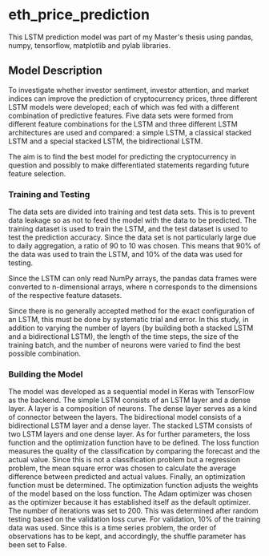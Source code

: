 # eth_price_prediction

This LSTM prediction model was part of my Master's thesis using pandas, numpy, tensorflow, matplotlib and pylab libraries. 

## Model Description

To investigate whether investor sentiment, investor attention, and market indices can improve the prediction of cryptocurrency prices, three different LSTM models were developed; each of which was fed with a different combination of predictive features. Five data sets were formed from different feature combinations for the LSTM and three different LSTM architectures are used and compared: a simple LSTM, a classical stacked LSTM and a special stacked LSTM, the bidirectional LSTM. 

The aim is to find the best model for predicting the cryptocurrency in question and possibly to make differentiated statements regarding future feature selection.

### Training and Testing 
The data sets are divided into training and test data sets. This is to prevent data leakage so as not to feed the model with the data to be predicted. The training dataset is used to train the LSTM, and the test dataset is used to test the prediction accuracy. Since the data set is not particularly large due to daily aggregation, a ratio of 90 to 10 was chosen. This means that 90% of the data was used to train the LSTM, and 10% of the data was used for testing. 

Since the LSTM can only read NumPy arrays, the pandas data frames were converted to n-dimensional arrays, where n corresponds to the dimensions of the respective feature datasets.

Since there is no generally accepted method for the exact configuration of an LSTM, this must be done by systematic trial and error. In this study, in addition to varying the number of layers (by building both a stacked LSTM and a bidirectional LSTM), the length of the time steps, the size of the training batch, and the number of neurons were varied to find the best possible combination.

### Building the Model
The model was developed as a sequential model in Keras with TensorFlow as the backend.
The simple LSTM consists of an LSTM layer and a dense layer. A layer is a composition of neurons. The dense layer serves as a kind of connector between the layers. The bidirectional model consists of a bidirectional LSTM layer and a dense layer. The stacked LSTM consists of two LSTM layers and one dense layer. As for further parameters, the loss function and the optimization function have to be defined. The loss function measures the quality of the classification by comparing the forecast and the actual value. Since this is not a classification problem but a regression problem, the mean square error was chosen to calculate the average difference between predicted and actual values. Finally, an optimization function must be determined. The optimization function adjusts the weights of the model based on the loss function. The Adam optimizer was chosen as the optimizer because it has established itself as the default optimizer.
The number of iterations was set to 200. This was determined after random testing based on the validation loss curve. For validation, 10% of the training data was used. Since this is a time series problem, the order of observations has to be kept, and accordingly, the shuffle parameter has been set to False.
